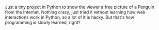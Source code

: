 Just a tiny project in Python to show the viewer a free picture of a Penguin from the Internet. Nothing crazy, just tried it without learning how web interactions work in Python, so a lot of it is hacky. But that's how programming is slowly learned, right?
